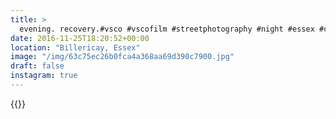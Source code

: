 ```yaml
---
title: >
  evening. recovery.#vsco #vscofilm #streetphotography #night #essex #candid
date: 2016-11-25T18:20:52+00:00
location: "Billericay, Essex"
image: "/img/63c75ec26b0fca4a368aa69d390c7900.jpg"
draft: false
instagram: true
---
```


{{<photo src="/img/63c75ec26b0fca4a368aa69d390c7900.jpg">}}
